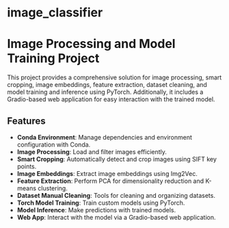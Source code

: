 ﻿# image_classifier
# Image Processing and Model Training Project

This project provides a comprehensive solution for image processing, smart cropping, image embeddings, feature extraction, dataset cleaning, and model training and inference using PyTorch. Additionally, it includes a Gradio-based web application for easy interaction with the trained model.

## Features

- **Conda Environment**: Manage dependencies and environment configuration with Conda.
- **Image Processing**: Load and filter images efficiently.
- **Smart Cropping**: Automatically detect and crop images using SIFT key points.
- **Image Embeddings**: Extract image embeddings using Img2Vec.
- **Feature Extraction**: Perform PCA for dimensionality reduction and K-means clustering.
- **Dataset Manual Cleaning**: Tools for cleaning and organizing datasets.
- **Torch Model Training**: Train custom models using PyTorch.
- **Model Inference**: Make predictions with trained models.
- **Web App**: Interact with the model via a Gradio-based web application.
